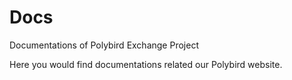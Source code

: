 # Docs
Documentations of Polybird Exchange Project

Here you would find documentations related our Polybird website. 
